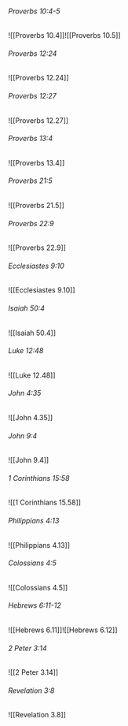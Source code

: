 ###### Proverbs 10:4-5

![[Proverbs 10.4]]![[Proverbs 10.5]]

###### Proverbs 12:24

![[Proverbs 12.24]]

###### Proverbs 12:27

![[Proverbs 12.27]]

###### Proverbs 13:4

![[Proverbs 13.4]]

###### Proverbs 21:5

![[Proverbs 21.5]]

###### Proverbs 22:9

![[Proverbs 22.9]]

###### Ecclesiastes 9:10

![[Ecclesiastes 9.10]]

###### Isaiah 50:4

![[Isaiah 50.4]]

###### Luke 12:48

![[Luke 12.48]]

###### John 4:35

![[John 4.35]]

###### John 9:4

![[John 9.4]]

###### 1 Corinthians 15:58

![[1 Corinthians 15.58]]

###### Philippians 4:13

![[Philippians 4.13]]

###### Colossians 4:5

![[Colossians 4.5]]

###### Hebrews 6:11-12

![[Hebrews 6.11]]![[Hebrews 6.12]]

###### 2 Peter 3:14

![[2 Peter 3.14]]

###### Revelation 3:8

![[Revelation 3.8]]